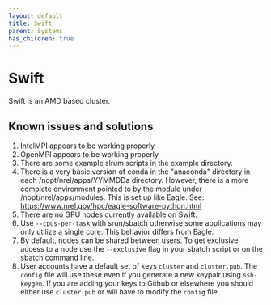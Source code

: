 ```yaml
---
layout: default
title: Swift
parent: Systems
has_children: true
---
```


# Swift

Swift is an AMD based cluster. 

## Known issues and solutions
1. IntelMPI appears to be working properly
1. OpenMPI appears to be working properly 
1. There are some example slrum scripts in the example directory. 
1. There is a very basic version of conda in the "anaconda" directory in each  /nopt/nrel/apps/YYMMDDa directory. However, there is a more complete environment pointed to by the module under /nopt/nrel/apps/modules. This is set up like Eagle.  See: https://www.nrel.gov/hpc/eagle-software-python.html
1. There are no GPU nodes currently available on Swift.
1. Use `--cpus-per-task` with srun/sbatch otherwise some applications may only utilize a single core. This behavior differs from Eagle.
 1. By default, nodes can be shared between users.  To get exclusive access to a node use the `--exclusive` flag in your sbatch script or on the sbatch command line.
 1. User accounts have a default set of keys `cluster` and `cluster.pub`. The `config` file will use these even if you generate a new keypair using `ssh-keygen`. If you are adding your keys to Github or elsewhere you should either use `cluster.pub` or will have to modify the `config` file. 

